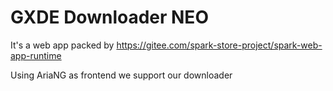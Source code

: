 # GXDE Downloader NEO

It's a web app packed by https://gitee.com/spark-store-project/spark-web-app-runtime 

Using AriaNG as frontend we support our downloader